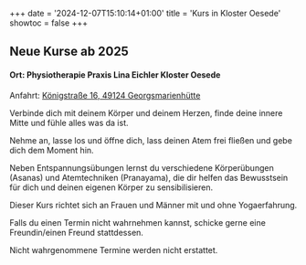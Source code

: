 +++
date = '2024-12-07T15:10:14+01:00'
title = 'Kurs in Kloster Oesede'
showtoc = false
+++

## Neue Kurse ab 2025

#### Ort: Physiotherapie Praxis Lina Eichler Kloster Oesede

Anfahrt: <a href="https://maps.app.goo.gl/gcxnnvw6Kd1KFkv68">Königstraße 16, 49124 Georgsmarienhütte</a>

Verbinde dich mit deinem Körper und deinem Herzen, finde deine innere Mitte und fühle alles was da ist.

Nehme an, lasse los und öffne dich, lass deinen Atem frei fließen und gebe dich dem Moment hin.

Neben Entspannungsübungen lernst du verschiedene Körperübungen (Asanas) und Atemtechniken (Pranayama), die dir helfen das Bewusstsein für dich und deinen eigenen Körper zu sensibilisieren.

Dieser Kurs richtet sich an Frauen und Männer mit und ohne Yogaerfahrung.

Falls du einen Termin nicht wahrnehmen kannst, schicke gerne eine Freundin/einen Freund stattdessen.

Nicht wahrgenommene Termine werden nicht erstattet.
